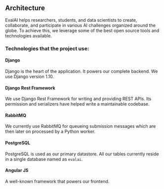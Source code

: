 ## Architecture

EvalAI helps researchers, students, and data scientists to create, collaborate, and participate in various AI challenges organized around the globe. To achieve this, we leverage some of the best open source tools and technologies available.

### Technologies that the project use:

#### Django

Django is the heart of the application. It powers our complete backend. We use Django version 1.10.

#### Django Rest Framework

We use Django Rest Framework for writing and providing REST APIs. Its permission and serializers have helped write a maintainable codebase.

#### RabbitMQ

We currently use RabbitMQ for queueing submission messages which are then later on processed by a Python worker.

#### PostgreSQL

PostgreSQL is used as our primary datastore. All our tables currently reside in a single database named as `evalai`.

#### Angular JS

A well-known framework that powers our frontend.
